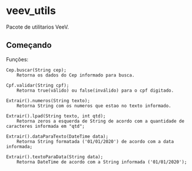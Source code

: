 # veev_utils

Pacote de utilitarios VeeV.

## Começando

Funções:

    Cep.buscar(String cep);
        Retorna os dados do Cep informado para busca.

    Cpf.validar(String cpf);
        Retorna true(válido) ou false(inválido) para o cpf digitado.

    Extrair().numeros(String texto);
        Retorna String com os numeros que estao no texto informado.
    
    Extrair().lpad(String texto, int qtd);
        Retorna zeros a esquerda de String de acordo com a quantidade de caracteres informada em "qtd";

    Extrair().dataParaTexto(DateTime data);
        Retorna String formatada ('01/01/2020') de acordo com a data informada;
    
    Extrair().textoParaData(String data);
        Retorna DateTime de acordo com a String informada ('01/01/2020');
    
